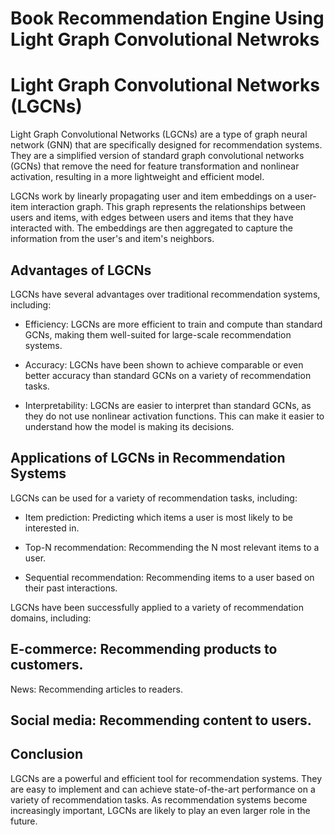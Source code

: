 # Book Recommendation Engine Using Light Graph Convolutional Netwroks

# Light Graph Convolutional Networks (LGCNs)

Light Graph Convolutional Networks (LGCNs) are a type of graph neural network (GNN) that are specifically designed for recommendation systems. They are a simplified version of standard graph convolutional networks (GCNs) that remove the need for feature transformation and nonlinear activation, resulting in a more lightweight and efficient model.

LGCNs work by linearly propagating user and item embeddings on a user-item interaction graph. This graph represents the relationships between users and items, with edges between users and items that they have interacted with. The embeddings are then aggregated to capture the information from the user's and item's neighbors.

## Advantages of LGCNs

LGCNs have several advantages over traditional recommendation systems, including:

- Efficiency: LGCNs are more efficient to train and compute than standard GCNs, making them well-suited for large-scale recommendation systems.

- Accuracy: LGCNs have been shown to achieve comparable or even better accuracy than standard GCNs on a variety of recommendation tasks.

- Interpretability: LGCNs are easier to interpret than standard GCNs, as they do not use nonlinear activation functions. This can make it easier to understand how the model is making its decisions.

## Applications of LGCNs in Recommendation Systems

LGCNs can be used for a variety of recommendation tasks, including:

- Item prediction: Predicting which items a user is most likely to be interested in.

- Top-N recommendation: Recommending the N most relevant items to a user.

- Sequential recommendation: Recommending items to a user based on their past interactions.

LGCNs have been successfully applied to a variety of recommendation domains, including:

## E-commerce: Recommending products to customers.

News: Recommending articles to readers.

## Social media: Recommending content to users.

## Conclusion

LGCNs are a powerful and efficient tool for recommendation systems. They are easy to implement and can achieve state-of-the-art performance on a variety of recommendation tasks. As recommendation systems become increasingly important, LGCNs are likely to play an even larger role in the future.
